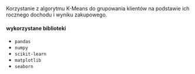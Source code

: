 Korzystanie z algorytmu K-Means do grupowania klientów na podstawie ich rocznego dochodu i wyniku zakupowego.

#### wykorzystane biblioteki
- `pandas`
- `numpy`
- `scikit-learn`
- `matplotlib`
- `seaborn`

